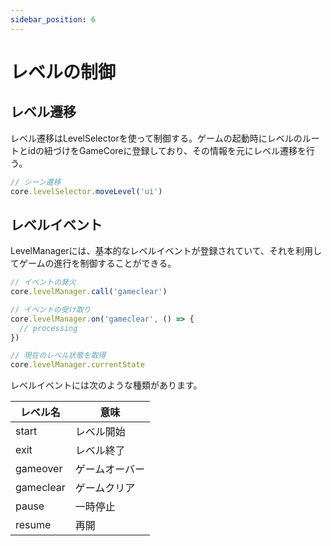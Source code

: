 ```yaml
---
sidebar_position: 6
---
```


# レベルの制御

## レベル遷移
レベル遷移はLevelSelectorを使って制御する。ゲームの起動時にレベルのルートとidの紐づけをGameCoreに登録しており、その情報を元にレベル遷移を行う。

```typescript
// シーン遷移
core.levelSelector.moveLevel('ui')
```

## レベルイベント
LevelManagerには、基本的なレベルイベントが登録されていて、それを利用してゲームの進行を制御することができる。
```typescript
// イベントの発火
core.levelManager.call('gameclear')

// イベントの受け取り
core.levelManager.on('gameclear', () => {
  // processing
})

// 現在のレベル状態を取得
core.levelManager.currentState
```

レベルイベントには次のような種類があります。

|レベル名|意味|
|---|---|
|start|レベル開始|
|exit|レベル終了|
|gameover|ゲームオーバー|
|gameclear|ゲームクリア|
|pause|一時停止|
|resume|再開|
